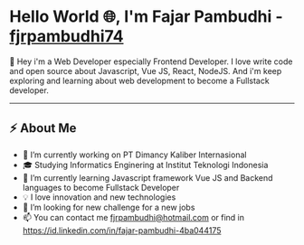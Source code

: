 # Hello World :globe_with_meridians:, I'm Fajar Pambudhi - [fjrpambudhi74](https://fjrpambudhi74.github.io/myportofolio/)
:clap: Hey i'm a Web Developer especially Frontend Developer. I love write code and open source about Javascript, Vue JS, React, NodeJS. And i'm keep exploring and learning about web development to become a Fullstack developer.

---
## :zap: About Me
- 🔭 I’m currently working on PT Dimancy Kaliber Internasional
- :mortar_board: Studying Informatics Enginering at Institut Teknologi Indonesia
- 🌱 I’m currently learning Javascript framework Vue JS and Backend languages to become Fullstack Developer
- :bulb:  I love innovation and new technologies
- 🤔 I’m looking for new challenge for a new jobs 
- 📫 You can contact me fjrpambudhi@hotmail.com or find in https://id.linkedin.com/in/fajar-pambudhi-4ba044175 

